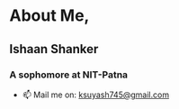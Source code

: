 # About Me,
## Ishaan Shanker 
### A sophomore at NIT-Patna

<!-- - 🔭 I’m currently working on Back-End & Front-End Web-development -->

- 📫 Mail me on: ksuyash745@gmail.com
<!-- - ⚡ Also active on other platforms. -->

<!-- - Knows implementation of Python & Javascript libraries for Development Purposes -->
